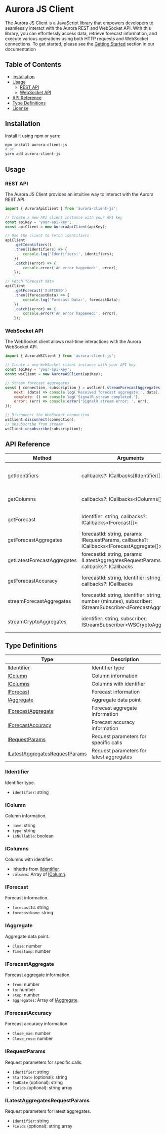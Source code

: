 # Aurora JS Client

The Aurora JS Client is a JavaScript library that empowers developers to seamlessly interact with the Aurora REST and WebSocket API. With this library, you can effortlessly access data, retrieve forecast information, and execute various operations using both HTTP requests and WebSocket connections.
To get started, please see the [Getting Started](https://aurora.eaift.com/#/docs/getting-started) section in our documentation

## Table of Contents

-   [Installation](#installation)
-   [Usage](#usage)
    -   [REST API](#rest-api)
    -   [WebSocket API](#websocket-api)
-   [API Reference](#api-reference)
-   [Type Definitions](#type-definitions)
-   [License](#license)

## Installation

Install it using npm or yarn:

```bash
npm install aurora-client-js
# or
yarn add aurora-client-js
```

## Usage

### REST API

The Aurora JS Client provides an intuitive way to interact with the Aurora REST API.

```javascript
import { AuroraApiClient } from 'aurora-client-js';

// Create a new API client instance with your API key
const apiKey = 'your-api-key';
const apiClient = new AuroraApiClient(apiKey);

// Use the client to fetch identifiers
apiClient
	.getIdentifiers()
	.then((identifiers) => {
		console.log('Identifiers:', identifiers);
	})
	.catch((error) => {
		console.error('An error happened:', error);
	});

// Fetch forecast data
apiClient
	.getForecast('X:BTCUSD')
	.then((forecastData) => {
		console.log('Forecast Data:', forecastData);
	})
	.catch((error) => {
		console.error('An error happened:', error);
	});
```

### WebSocket API

The WebSocket client allows real-time interactions with the Aurora WebSocket API.

```javascript
import { AuroraWSClient } from 'aurora-client-js';

// Create a new WebSocket client instance with your API key
const apiKey = 'your-api-key';
const wsClient = new AuroraWSClient(apiKey);

// Stream forecast aggregates
const { connection, subscription } = wsClient.streamForecastAggregates('your-forecast-id', 'X:BTCUSD', {
	next: (data) => console.log('Received forecast aggregate:', data),
	complete: () => console.log('SignalR stream completed.'),
	error: (err) => console.error('SignalR stream error: ', err),
});

// Disconnect the WebSocket connection
wsClient.disconnect(connection);
// Unsubscribe from stream
wsClient.unsubscribe(subscription);
```

## API Reference

| Method                      | Arguments                                                                                              | Return Type                                          | Description                            |
| --------------------------- | ------------------------------------------------------------------------------------------------------ | ---------------------------------------------------- | -------------------------------------- |
| getIdentifiers              | callbacks?: ICallbacks[IIdentifier[]>                                                                  | [Promise<IIdentifier[]>](#iidentifier)               | Fetch identifiers for data exploration |
| getColumns                  | callbacks?: ICallbacks<IColumns[]>                                                                     | [Promise<IColumns[]>](#icolumns)                     | Fetch available columns                |
| getForecast                 | Identifier: string, callbacks?: ICallbacks<IForecast[]>                                                | [Promise<IForecast[]>](#iforecast)                   | Retrieve forecast information          |
| getForecastAggregates       | forecastId: string, params: IRequestParams, callbacks?: ICallbacks<IForecastAggregate[]>               | [Promise<IForecastAggregate[]>](#iforecastaggregate) | Fetch forecast aggregates              |
| getLatestForecastAggregates | forecastId: string, params: ILatestAggregatesRequestParams, callbacks?: ICallbacks<IForecastAggregate> | [Promise<IForecastAggregate\>](#iforecastaggregate)   | Get latest forecast aggregates         |
| getForecastAccuracy         | forecastId: string, Identifier: string, callbacks?: ICallbacks<IForecastAccuracy>                      | [Promise<IForecastAccuracy\>](#iforecastaccuracy)     | Retrieve forecast accuracy             |
| streamForecastAggregates    | forecastId: string, identifier: string, period: number (minutes), subscriber: IStreamSubscriber<IForecastAggregate\>                  | -                                                    | Stream forecast aggregates             |
| streamCryptoAggregates      | identifier: string, subscriber: IStreamSubscriber<WSCryptoAggregate\>                  | -                                                    | Stream crypto aggregates             |

## Type Definitions

| Type                                                              | Description                              |
| ----------------------------------------------------------------- | ---------------------------------------- |
| [IIdentifier](#iidentifier)                                       | Identifier type                          |
| [IColumn](#icolumn)                                               | Column information                       |
| [IColumns](#icolumns)                                             | Columns with identifier                  |
| [IForecast](#iforecast)                                           | Forecast information                     |
| [IAggregate](#iaggregate)                                         | Aggregate data point                     |
| [IForecastAggregate](#iforecastaggregate)                         | Forecast aggregate information           |
| [IForecastAccuracy](#iforecastaccuracy)                           | Forecast accuracy information            |
| [IRequestParams](#irequestparams)                                 | Request parameters for specific calls    |
| [ILatestAggregatesRequestParams](#ilatestaggregatesrequestparams) | Request parameters for latest aggregates |

### IIdentifier

Identifier type.

-   `identifier`: string

### IColumn

Column information.

-   `name`: string
-   `type`: string
-   `isNullable`: boolean

### IColumns

Columns with identifier.

-   Inherits from [IIdentifier](#iidentifier).
-   `columns`: Array of [IColumn](#icolumn).

### IForecast

Forecast information.

-   `forecastId`: string
-   `forecastName`: string

### IAggregate

Aggregate data point.

-   `Close`: number
-   `Timestamp`: number

### IForecastAggregate

Forecast aggregate information.

-   `from`: number
-   `to`: number
-   `step`: number
-   `aggregates`: Array of [IAggregate](#iaggregate).

### IForecastAccuracy

Forecast accuracy information.

-   `Close_mae`: number
-   `Close_rmse`: number

### IRequestParams

Request parameters for specific calls.

-   `Identifier`: string
-   `StartDate` (optional): string
-   `EndDate` (optional): string
-   `Fields` (optional): string array

### ILatestAggregatesRequestParams

Request parameters for latest aggregates.

-   `Identifier`: string
-   `Fields` (optional): string array
